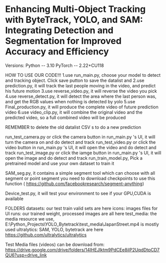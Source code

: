 # Enhancing Multi-Object Tracking with ByteTrack, YOLO, and SAM: Integrating Detection and Segmentation for Improved Accuracy and Efficiency

Versions:
Python -- 3.10
PyTorch -- 2.22+CU118

HOW TO USE OUR CODE!!!
1.use run_main.py, choose your model to detect and tracking object. Click save putton to save the datalist and
2.use prediction.py, it will track the last people moving in the video, and predict his future motion
3.use reverse_video.py, it will reverse the video you pick
4.use reverse_detect.py, it will detect the area where the last person was, and get the RGB values when nothing is detected by yolo
5.use Final_production.py, it will produce the complete video of future prediction video
6.use video_clip.py, it will combine the original video and the predicted video, so a full combined video will be produced




REMEMBER to delete the old datalist CSV s to do a new prediction

run_test_camera.py or click the camera button in run_main.py 's UI, it will turn the camera on and do detect and track
run_test_video.py or click the video button in run_main.py 's UI, it will open the video and do detect and track
run_test_image.py or click the iamge button in run_main.py 's UI, it will open the image and do detect and track
run_train_model.py, Pick a pretrained model and use your own dataset to train it


SAM_seg.py, it contains a simple segment tool which can choose with all segment or point segment
you need to download checkpoints to use this function ( https://github.com/facebookresearch/segment-anything)

Device_test.py, it will test your environment to see if your GPU,CUDA is available

FOLDERS
datasets: our test train valid sets are here
icons: images files for UI
runs: our trained weight, processed images are all here
test_media: the media resource we use, E:\Python_Projects\YOLO_Bytetrack\test_media\JapanStreet.mp4 is mostly used
ultralytics: SAM, YOLO, bytetrack are here  https://github.com/ultralytics/ultralytics

Test Media files (videos) can be download from: https://drive.google.com/drive/folders/14IHEJlktm9PdCEe8ilP2UqdDtpCD7QU6?usp=drive_link
